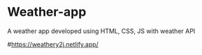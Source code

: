 # Weather-app
A weather app developed using HTML, CSS, JS with weather API


#https://weathery2j.netlify.app/
